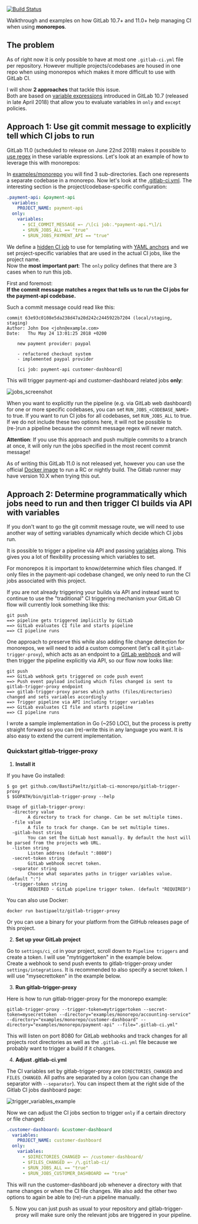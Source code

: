 [![Build Status](https://travis-ci.org/BastiPaeltz/gitlab-ci-monorepo.svg?branch=v1.0.0)](https://travis-ci.org/BastiPaeltz/gitlab-ci-monorepo)

Walkthrough and examples on how GitLab 10.7+ and 11.0+ help managing CI when using **monorepos**.

## The problem

As of right now it is only possible to have at most one `.gitlab-ci.yml` file per repository. However multiple projects/codebases are housed in one repo when using monorepos which makes it more difficult to use with GitLab CI.

I will show **2 approaches** that tackle this issue.  
Both are based on [variable expressions](https://docs.gitlab.com/ce/ci/variables/README.html#variables-expressions) introduced in GitLab 10.7 (released in late April 2018) that allow you to evaluate variables in `only` and `except` policies.

## Approach 1: Use git commit message to explicitly tell which CI jobs to run
GitLab 11.0 (scheduled to release on June 22nd 2018) makes it possible to [use regex](https://docs.gitlab.com/ce/ci/variables/README.html#supported-syntax) in these variable expressions. Let's look at an example of how to leverage this with monorepos:

In [examples/monorepo](./examples/monorepo) you will find 3 sub-directories. Each one represents a separate codebase in a monorepo. Now let's look at the [.gitlab-ci.yml](./examples/monorepo/.gitlab-ci.yml). The interesting section is the project/codebase-specific configuration:

```yml
.payment-api: &payment-api
  variables:
    PROJECT_NAME: payment-api
  only:
    variables:
      - $CI_COMMIT_MESSAGE =~ /\[ci job:.*payment-api.*\]/i
      - $RUN_JOBS_ALL == "true"
      - $RUN_JOBS_PAYMENT_API == "true"
```

We define a [hidden CI job](https://docs.gitlab.com/ce/ci/yaml/README.html#hidden-keys-jobs) to use for templating with [YAML anchors](https://docs.gitlab.com/re/ci/yaml/README.html#anchors) and we set project-specific variables that are used in the actual CI jobs, like the project name.  
Now the **most important part**: The `only` policy defines that there are 3 cases when to run this job.

First and foremost:  
**If the commit message matches a regex that tells us to run the CI jobs for the payment-api codebase.**

Such a commit message could read like this:

```
commit 63e93c0108e5da238d47a20d242c2445922b7204 (local/staging, staging)
Author: John Doe <john@example.com>
Date:   Thu May 24 13:01:25 2018 +0200

    new payment provider: paypal

    - refactored checkout system
    - implemented paypal provider

    [ci job: payment-api customer-dashboard]
```

This will trigger payment-api and customer-dashboard related jobs **only**:

![jobs_screenshot](./examples/images/jobs_screenshot.png)

When you want to explicitly run the pipeline (e.g. via GitLab web dashboard) for one or more specific codebases, you can set `RUN_JOBS_<CODEBASE_NAME>` to true. If you want to run CI jobs for all codebases, set `RUN_JOBS_ALL` to true. If we do not include these two options here, it will not be possible to (re-)run a pipeline because the commit message regex will never match.

**Attention**: If you use this approach and push multiple commits to a branch at once, it will only run the jobs specified in the most recent commit message!

As of writing this GitLab 11.0 is not released yet, however you can use the official [Docker image](https://hub.docker.com/r/gitlab/gitlab-ce/tags/) to run a RC or nightly build. The Gitlab runner may have version 10.X when trying this out.

## Approach 2: Determine programmatically which jobs need to run and then trigger CI builds via API with variables

If you don't want to go the git commit message route, we will need to use another way of setting variables dynamically which decide which CI jobs run.

It is possible to trigger a pipeline via API and passing [variables](https://docs.gitlab.com/ce/ci/triggers/README.html#pass-job-variables-to-a-trigger) along. This gives you a lot of flexibility processing which variables to set.

For monorepos it is important to know/determine which files changed. If only files in the payment-api codebase changed, we only need to run the CI jobs associated with this project.

If you are not already triggering your builds via API and instead want to continue to use the "traditional" CI triggering mechanism your GitLab CI flow will currently look something like this:

```
git push
==> pipeline gets triggered implicitly by GitLab
==> GitLab evaluates CI file and starts pipeline
==> CI pipeline runs
```

One approach to preserve this while also adding file change detection for monorepos, we will need to add a custom component (let's call it `gitlab-trigger-proxy`), which acts as an endpoint to a [GitLab webhook](https://docs.gitlab.com/ce/user/project/integrations/webhooks.html) and will then trigger the pipeline explicitly via API, so our flow now looks like:

```
git push
==> GitLab webhook gets triggered on code push event
==> Push event payload including which files changed is sent to gitlab-trigger-proxy endpoint
==> gitlab-trigger-proxy parses which paths (files/directories) changed and sets variables accordingly
==> Trigger pipeline via API including trigger variables
==> GitLab evaluates CI file and starts pipeline
==> CI pipeline runs
```

I wrote a sample implementation in Go (~250 LOC), but the process is pretty straight forward so you can (re)-write this in any language you want. It is also easy to extend the current implementation.

### Quickstart gitlab-trigger-proxy

1. **Install it**

If you have Go installed:

```shell
$ go get github.com/BastiPaeltz/gitlab-ci-monorepo/gitlab-trigger-proxy
$ $GOPATH/bin/gitlab-trigger-proxy --help

Usage of gitlab-trigger-proxy:
  -directory value
    	A directory to track for change. Can be set multiple times.
  -file value
    	A file to track for change. Can be set multiple times.
  -gitlab-host string
    	You can set the GitLab host manually. By default the host will be parsed from the projects web URL.
  -listen string
    	Listen address (default ":8080")
  -secret-token string
    	GitLab webhook secret token.
  -separator string
    	Choose what separates paths in trigger variables value. (default ":")
  -trigger-token string
    	REQUIRED - GitLab pipeline trigger token. (default "REQUIRED")
```

You can also use Docker:

```shell
docker run bastipaeltz/gitlab-trigger-proxy
```

Or you can use a binary for your platform from the GitHub releases page of this project.

2. **Set up your GitLab project**

Go to `settings/ci_cd` in your project, scroll down to `Pipeline triggers` and create a token. I will use "mytriggertoken" in the example below.  
Create a webhook to send push events to gitlab-trigger-proxy under `settings/integrations`. It is recommended to also specify a secret token. I will use "mysecrettoken" in the example below.

3. **Run gitlab-trigger-proxy**

Here is how to run gitlab-trigger-proxy for the monorepo example:

```shell
gitlab-trigger-proxy --trigger-token=mytriggertoken --secret-token=mysecrettoken --directory="examples/monorepo/accounting-service" --directory="examples/monorepo/customer-dashboard" --directory="examples/monorepo/payment-api" --file=".gitlab-ci.yml"
```

This will listen on port 8080 for GitLab webhooks and track changes for all projects root directories as well as the `.gitlab-ci.yml` file because we probably want to trigger a build if it changes.

4. **Adjust .gitlab-ci.yml**

The CI variables set by gitlab-trigger-proxy are `DIRECTORIES_CHANGED` and `FILES_CHANGED`. All paths are separated by a colon (you can change the separator with `--separator`). You can inspect them at the right side of the Gitlab CI jobs dashboard page:

![trigger_variables_example](./examples/images/trigger_variables_example.png)

Now we can adjust the CI jobs section to trigger `only` if a certain directory or file changed:

```yml
.customer-dashboard: &customer-dashboard
  variables:
    PROJECT_NAME: customer-dashboard
  only:
    variables:
      - $DIRECTORIES_CHANGED =~ /customer-dashboard/
      - $FILES_CHANGED =~ /\.gitlab-ci/
      - $RUN_JOBS_ALL == "true"
      - $RUN_JOBS_CUSTOMER_DASHBOARD == "true"
```

This will run the customer-dashboard job whenever a directory with that name changes or when the CI file changes. We also add the other two options to again be able to (re)-run a pipeline manually.

5. Now you can just push as usual to your repository and gitlab-trigger-proxy will make sure only the relevant jobs are triggered in your pipeline.